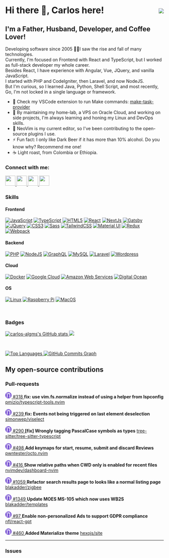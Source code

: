 <h1>
  Hi there 👋, Carlos here!
  <a href="https://www.github.com/carlos-algms" target="_blank" rel="noreferrer" style="float: right">
    <img src="https://img.shields.io/github/followers/carlos-algms?logo=github&style=for-the-badge&color=0891b2&labelColor=1c1917" />
  </a>
</h1>
<h2>I'm a Father, Husband, Developer, and Coffee Lover!</h2>
<p>
  Developing software since 2005 👴🏻I saw the rise and fall of many technologies.<br />
  Currently, I'm focused on Frontend with React and TypeScript, but I worked as full-stack developer my whole career.<br />
  Besides React, I have experience with Angular, Vue, JQuery, and vanilla JavaScript.<br />
  I started with PHP and CodeIgniter, then Laravel, and now NodeJS.<br />
  But I'm curious, so I learned Java, Python, Shell Script, and most recently, Go, I'm not locked in a single language or framework.
</p>
<ul>
  <li>
    🔭 Check my VSCode extension to run Make commands:
    <a href="https://github.com/carlos-algms/vscode-make-task-provider">make-task-provider</a>
  </li>
  <li>🌱 By maintaining my home-lab, a VPS on Oracle Cloud, and working on side projects, I'm always learning and honing my Linux and DevOps skills.</li>
  <li>👯 NeoVim is my current editor, so I've been contributing to the open-source plugins I use.</li>
  <li>⚡ Fun fact: I only like Dark Beer if it has more than 10% alcohol. Do you know why? Recommend me one!</li>
  <li>☕️ Light roast, from Colombia or Ethiopia.</li>
</ul>
<h3>Connect with me:</h3>
<p align="left">
  <a href="https://www.github.com/carlos-algms" target="_blank" rel="noreferrer" title="GitHub">
    <picture>
      <source
        media="(prefers-color-scheme: dark)"
        srcset="https://raw.githubusercontent.com/danielcranney/readme-generator/main/public/icons/socials/github-dark.svg"
      />
      <source
        media="(prefers-color-scheme: light)"
        srcset="https://raw.githubusercontent.com/danielcranney/readme-generator/main/public/icons/socials/github.svg"
      />
      <img src="https://raw.githubusercontent.com/danielcranney/readme-generator/main/public/icons/socials/github-dark.svg" width="32" height="32" />
    </picture>
  </a>
  <a href="https://www.linkedin.com/in/carlosalgms/?locale=en_US" target="_blank" rel="noreferrer" title="LinkedIn">
    <picture>
      <source
        media="(prefers-color-scheme: dark)"
        srcset="https://raw.githubusercontent.com/danielcranney/readme-generator/main/public/icons/socials/linkedin-dark.svg"
      />
      <source
        media="(prefers-color-scheme: light)"
        srcset="https://raw.githubusercontent.com/danielcranney/readme-generator/main/public/icons/socials/linkedin.svg"
      />
      <img src="https://raw.githubusercontent.com/danielcranney/readme-generator/main/public/icons/socials/linkedin.svg" width="32" height="32" />
    </picture>
  </a>
  <a href="http://www.medium.com/@carlos-algms" target="_blank" rel="noreferrer" title="Medium">
    <picture>
      <source
        media="(prefers-color-scheme: dark)"
        srcset="https://raw.githubusercontent.com/danielcranney/readme-generator/main/public/icons/socials/medium-dark.svg"
      />
      <source
        media="(prefers-color-scheme: light)"
        srcset="https://raw.githubusercontent.com/danielcranney/readme-generator/main/public/icons/socials/medium.svg"
      />
      <img src="https://raw.githubusercontent.com/danielcranney/readme-generator/main/public/icons/socials/medium.svg" width="32" height="32" />
    </picture>
  </a>
  <a href="https://www.x.com/carlos_algms" target="_blank" rel="noreferrer" title="X / Twitter">
    <picture>
      <source
        media="(prefers-color-scheme: dark)"
        srcset="https://raw.githubusercontent.com/danielcranney/readme-generator/main/public/icons/socials/twitter-dark.svg"
      />
      <source
        media="(prefers-color-scheme: light)"
        srcset="https://raw.githubusercontent.com/danielcranney/readme-generator/main/public/icons/socials/twitter.svg"
      />
      <img src="https://raw.githubusercontent.com/danielcranney/readme-generator/main/public/icons/socials/twitter.svg" width="32" height="32" />
    </picture>
  </a>
</p>
<h3>Skills</h3>
<h4>Frontend</h4>
<a href="https://developer.mozilla.org/en-US/docs/Web/JavaScript" target="_blank" rel="noreferrer"
  ><img
    src="https://raw.githubusercontent.com/danielcranney/readme-generator/main/public/icons/skills/javascript-colored.svg"
    width="36"
    height="36"
    alt="JavaScript"
/></a>
<a href="https://www.typescriptlang.org/" target="_blank" rel="noreferrer" title="TypeScript"
  ><img
    src="https://raw.githubusercontent.com/danielcranney/readme-generator/main/public/icons/skills/typescript-colored.svg"
    width="36"
    height="36"
    alt="TypeScript"
/></a>
<a href="https://developer.mozilla.org/en-US/docs/Glossary/HTML5" target="_blank" rel="noreferrer"
  ><img src="https://raw.githubusercontent.com/danielcranney/readme-generator/main/public/icons/skills/html5-colored.svg" width="36" height="36" alt="HTML5"
/></a>
<a href="https://reactjs.org/" target="_blank" rel="noreferrer" title="React"
  ><img src="https://raw.githubusercontent.com/danielcranney/readme-generator/main/public/icons/skills/react-colored.svg" width="36" height="36" alt="React"
/></a>
<a href="https://nextjs.org/docs" target="_blank" rel="noreferrer" title="NextJs"
  ><img src="https://raw.githubusercontent.com/danielcranney/readme-generator/main/public/icons/skills/nextjs.svg" width="36" height="36" alt="NextJs"
/></a>
<a href="https://www.gatsbyjs.com/" target="_blank" rel="noreferrer" title="Gatsby"
  ><img src="https://raw.githubusercontent.com/danielcranney/readme-generator/main/public/icons/skills/gatsby-colored.svg" width="36" height="36" alt="Gatsby"
/></a>
<a href="https://jquery.com/" target="_blank" rel="noreferrer" title="JQuery"
  ><img src="https://raw.githubusercontent.com/danielcranney/readme-generator/main/public/icons/skills/jquery-colored.svg" width="36" height="36" alt="JQuery"
/></a>
<a href="https://www.w3.org/TR/CSS/#css" target="_blank" rel="noreferrer" title="CSS3"
  ><img src="https://raw.githubusercontent.com/danielcranney/readme-generator/main/public/icons/skills/css3-colored.svg" width="36" height="36" alt="CSS3"
/></a>
<a href="https://sass-lang.com/" target="_blank" rel="noreferrer" title="Sass"
  ><img src="https://raw.githubusercontent.com/danielcranney/readme-generator/main/public/icons/skills/sass-colored.svg" width="36" height="36" alt="Sass"
/></a>
<a href="https://tailwindcss.com/" target="_blank" rel="noreferrer" title="TailwindCSS"
  ><img
    src="https://raw.githubusercontent.com/danielcranney/readme-generator/main/public/icons/skills/tailwindcss-colored.svg"
    width="36"
    height="36"
    alt="TailwindCSS"
/></a>
<a href="https://mui.com/" target="_blank" rel="noreferrer" title="Material UI"
  ><img
    src="https://raw.githubusercontent.com/danielcranney/readme-generator/main/public/icons/skills/materialui-colored.svg"
    width="36"
    height="36"
    alt="Material UI"
/></a>
<a href="https://redux.js.org/" target="_blank" rel="noreferrer" title="Redux"
  ><img src="https://raw.githubusercontent.com/danielcranney/readme-generator/main/public/icons/skills/redux-colored.svg" width="36" height="36" alt="Redux"
/></a>
<a href="https://webpack.js.org/" target="_blank" rel="noreferrer" title="Webpack"
  ><img
    src="https://raw.githubusercontent.com/danielcranney/readme-generator/main/public/icons/skills/webpack-colored.svg"
    width="36"
    height="36"
    alt="Webpack"
/></a>
<h4>Backend</h4>
<a href="https://www.php.net/" target="_blank" rel="noreferrer" title="PHP"
  ><img src="https://raw.githubusercontent.com/danielcranney/readme-generator/main/public/icons/skills/php-colored.svg" width="36" height="36" alt="PHP"
/></a>
<a href="https://nodejs.org/en/" target="_blank" rel="noreferrer" title="NodeJS"
  ><img src="https://raw.githubusercontent.com/danielcranney/readme-generator/main/public/icons/skills/nodejs-colored.svg" width="36" height="36" alt="NodeJS"
/></a>
<a href="https://graphql.org/" target="_blank" rel="noreferrer" title="GraphQL"
  ><img
    src="https://raw.githubusercontent.com/danielcranney/readme-generator/main/public/icons/skills/graphql-colored.svg"
    width="36"
    height="36"
    alt="GraphQL"
/></a>
<a href="https://www.mysql.com/" target="_blank" rel="noreferrer" title="MySQL"
  ><img src="https://raw.githubusercontent.com/danielcranney/readme-generator/main/public/icons/skills/mysql-colored.svg" width="36" height="36" alt="MySQL"
/></a>
<a href="https://laravel.com/" target="_blank" rel="noreferrer" title="Laravel"
  ><img
    src="https://raw.githubusercontent.com/danielcranney/readme-generator/main/public/icons/skills/laravel-colored.svg"
    width="36"
    height="36"
    alt="Laravel"
/></a>
<a href="https://wordpress.com" target="_blank" rel="noreferrer" title="Wordpress"
  ><img
    src="https://raw.githubusercontent.com/danielcranney/readme-generator/main/public/icons/skills/wordpress-colored.svg"
    width="36"
    height="36"
    alt="Wordpress"
/></a>
<h4>Cloud</h4>
<a href="https://www.docker.com/" target="_blank" rel="noreferrer" title="Docker"
  ><img src="https://raw.githubusercontent.com/danielcranney/readme-generator/main/public/icons/skills/docker-colored.svg" width="36" height="36" alt="Docker"
/></a>
<a href="https://cloud.google.com/" target="_blank" rel="noreferrer" title="Google Cloud"
  ><img
    src="https://raw.githubusercontent.com/danielcranney/readme-generator/main/public/icons/skills/googlecloud-colored.svg"
    width="36"
    height="36"
    alt="Google Cloud"
/></a>
<a href="https://aws.amazon.com" target="_blank" rel="noreferrer" title="Amazon Web Services"
  ><img
    src="https://raw.githubusercontent.com/danielcranney/readme-generator/main/public/icons/skills/aws.svg"
    width="36"
    height="36"
    alt="Amazon Web Services"
/></a>
<a href="https://www.digitalocean.com" target="_blank" rel="noreferrer" title="Digital Ocean"
  ><img
    src="https://raw.githubusercontent.com/danielcranney/readme-generator/main/public/icons/skills/digitalocean-colored.svg"
    width="36"
    height="36"
    alt="Digital Ocean"
/></a>
<h4>OS</h4>
<a href="https://www.linux.org" target="_blank" rel="noreferrer" title="Linux"
  ><img src="https://raw.githubusercontent.com/danielcranney/readme-generator/main/public/icons/skills/linux-colored.svg" width="36" height="36" alt="Linux"
/></a>
<a href="https://www.raspberrypi.org/" target="_blank" rel="noreferrer" title="Raspberry Pi"
  ><img
    src="https://raw.githubusercontent.com/danielcranney/readme-generator/main/public/icons/skills/raspberrypi-colored.svg"
    width="36"
    height="36"
    alt="Raspberry Pi"
/></a>
<a href="https://apple.com" target="_blank" rel="noreferrer" title="MacOS"
  ><img src="https://raw.githubusercontent.com/danielcranney/readme-generator/main/public/icons/skills/macos.svg" width="36" height="36" alt="MacOS"
/></a>
<p>&nbsp;</p>
<h3>Badges</h3>
<a href="http://www.github.com/carlos-algms">
  <img
    src="https://github-readme-stats.vercel.app/api?username=carlos-algms&show_icons=true&hide=&count_private=true&title_color=0891b2&text_color=ffffff&icon_color=0891b2&bg_color=1c1917&hide_border=true&show_icons=true"
    alt="carlos-algms's GitHub stats"
  />
</a>
<a href="http://www.github.com/carlos-algms">
  <img
    src="https://github-readme-streak-stats.herokuapp.com/?user=carlos-algms&stroke=ffffff&background=1c1917&ring=0891b2&fire=0891b2&currStreakNum=ffffff&currStreakLabel=0891b2&sideNums=ffffff&sideLabels=ffffff&dates=ffffff&hide_border=true"
  />
</a>
<p>&nbsp;</p>
<a href="https://github.com/carlos-algms" align="left">
  <img
    src="https://github-readme-stats.vercel.app/api/top-langs/?username=carlos-algms&langs_count=10&title_color=0891b2&text_color=ffffff&icon_color=0891b2&bg_color=1c1917&hide_border=true&locale=en&custom_title=Top%20%Languages"
    alt="Top Languages"
  />
</a>
<a href="http://www.github.com/carlos-algms">
  <img
    src="https://github-readme-activity-graph.cyclic.app/graph?username=carlos-algms&bg_color=1c1917&color=ffffff&line=0891b2&point=ffffff&area_color=1c1917&area=true&hide_border=true&custom_title=GitHub%20Commits%20Graph"
    alt="GitHub Commits Graph"
  />
</a>
<h2>My open-source contributions</h2>
<h3>Pull-requests</h3>
  <p>
    <a href="https://github.com/pmizio/typescript-tools.nvim/pull/318">
        <img
          src="https://raw.githubusercontent.com/carlos-algms/carlos-algms/refs/heads/scrape-github/images/pr-closed.svg"
          width="20"
          height="20"
          alt="pr closed"
          title="PR closed"
        />
      #318
    </a>
    <b>fix: use vim.fs.normalize instead of using a helper from lspconfig</b>
    <a href="https://github.com/pmizio/typescript-tools.nvim">
      pmizio/typescript-tools.nvim
    </a>
  </p>
  <p>
    <a href="https://github.com/simonwep/viselect/pull/239">
        <img
          src="https://raw.githubusercontent.com/carlos-algms/carlos-algms/refs/heads/scrape-github/images/pr-closed.svg"
          width="20"
          height="20"
          alt="pr closed"
          title="PR closed"
        />
      #239
    </a>
    <b>fix: Events not being triggered on last element deselection</b>
    <a href="https://github.com/simonwep/viselect">
      simonwep/viselect
    </a>
  </p>
  <p>
    <a href="https://github.com/tree-sitter/tree-sitter-typescript/pull/290">
        <img
          src="https://raw.githubusercontent.com/carlos-algms/carlos-algms/refs/heads/scrape-github/images/pr-closed.svg"
          width="20"
          height="20"
          alt="pr closed"
          title="PR closed"
        />
      #290
    </a>
    <b>[fix] Wrongly tagging PascalCase symbols as types</b>
    <a href="https://github.com/tree-sitter/tree-sitter-typescript">
      tree-sitter/tree-sitter-typescript
    </a>
  </p>
  <p>
    <a href="https://github.com/pwntester/octo.nvim/pull/498">
        <img
          src="https://raw.githubusercontent.com/carlos-algms/carlos-algms/refs/heads/scrape-github/images/pr-closed.svg"
          width="20"
          height="20"
          alt="pr closed"
          title="PR closed"
        />
      #498
    </a>
    <b>Add keymaps for start, resume, submit and discard Reviews</b>
    <a href="https://github.com/pwntester/octo.nvim">
      pwntester/octo.nvim
    </a>
  </p>
  <p>
    <a href="https://github.com/nvimdev/dashboard-nvim/pull/416">
        <img
          src="https://raw.githubusercontent.com/carlos-algms/carlos-algms/refs/heads/scrape-github/images/pr-closed.svg"
          width="20"
          height="20"
          alt="pr closed"
          title="PR closed"
        />
      #416
    </a>
    <b>Show relative paths when CWD only is enabled for recent files</b>
    <a href="https://github.com/nvimdev/dashboard-nvim">
      nvimdev/dashboard-nvim
    </a>
  </p>
  <p>
    <a href="https://github.com/blakadder/zigbee/pull/1059">
        <img
          src="https://raw.githubusercontent.com/carlos-algms/carlos-algms/refs/heads/scrape-github/images/pr-closed.svg"
          width="20"
          height="20"
          alt="pr closed"
          title="PR closed"
        />
      #1059
    </a>
    <b>Refactor search results page to looks like a normal listing page</b>
    <a href="https://github.com/blakadder/zigbee">
      blakadder/zigbee
    </a>
  </p>
  <p>
    <a href="https://github.com/blakadder/templates/pull/1349">
        <img
          src="https://raw.githubusercontent.com/carlos-algms/carlos-algms/refs/heads/scrape-github/images/pr-closed.svg"
          width="20"
          height="20"
          alt="pr closed"
          title="PR closed"
        />
      #1349
    </a>
    <b>Update MOES MS-105 which now uses WB2S</b>
    <a href="https://github.com/blakadder/templates">
      blakadder/templates
    </a>
  </p>
  <p>
    <a href="https://github.com/nfl/react-gpt/pull/97">
        <img
          src="https://raw.githubusercontent.com/carlos-algms/carlos-algms/refs/heads/scrape-github/images/pr-closed.svg"
          width="20"
          height="20"
          alt="pr closed"
          title="PR closed"
        />
      #97
    </a>
    <b>Enable non-personalized Ads to support GDPR compliance </b>
    <a href="https://github.com/nfl/react-gpt">
      nfl/react-gpt
    </a>
  </p>
  <p>
    <a href="https://github.com/hexojs/site/pull/460">
        <img
          src="https://raw.githubusercontent.com/carlos-algms/carlos-algms/refs/heads/scrape-github/images/pr-closed.svg"
          width="20"
          height="20"
          alt="pr closed"
          title="PR closed"
        />
      #460
    </a>
    <b>Added Materialize theme</b>
    <a href="https://github.com/hexojs/site">
      hexojs/site
    </a>
  </p>
<hr />
<h3>Issues</h3>